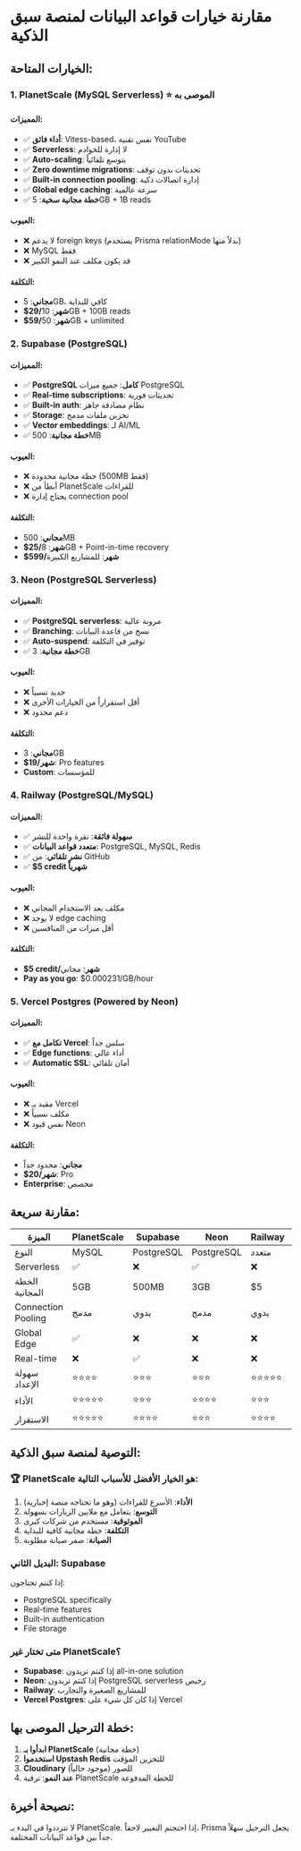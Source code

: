 # مقارنة خيارات قواعد البيانات لمنصة سبق الذكية

## الخيارات المتاحة:

### 1. PlanetScale (MySQL Serverless) ⭐ الموصى به

#### المميزات:
- ✅ **أداء فائق**: Vitess-based، نفس تقنية YouTube
- ✅ **Serverless**: لا إدارة للخوادم
- ✅ **Auto-scaling**: يتوسع تلقائياً
- ✅ **Zero downtime migrations**: تحديثات بدون توقف
- ✅ **Built-in connection pooling**: إدارة اتصالات ذكية
- ✅ **Global edge caching**: سرعة عالمية
- ✅ **خطة مجانية سخية**: 5GB + 1B reads

#### العيوب:
- ❌ لا يدعم foreign keys (يستخدم Prisma relationMode بدلاً منها)
- ❌ MySQL فقط
- ❌ قد يكون مكلف عند النمو الكبير

#### التكلفة:
- **مجاني**: 5GB، كافي للبداية
- **$29/شهر**: 10GB + 100B reads
- **$59/شهر**: 50GB + unlimited

### 2. Supabase (PostgreSQL)

#### المميزات:
- ✅ **PostgreSQL كامل**: جميع ميزات PostgreSQL
- ✅ **Real-time subscriptions**: تحديثات فورية
- ✅ **Built-in auth**: نظام مصادقة جاهز
- ✅ **Storage**: تخزين ملفات مدمج
- ✅ **Vector embeddings**: لـ AI/ML
- ✅ **خطة مجانية**: 500MB

#### العيوب:
- ❌ خطة مجانية محدودة (500MB فقط)
- ❌ أبطأ من PlanetScale للقراءات
- ❌ يحتاج إدارة connection pool

#### التكلفة:
- **مجاني**: 500MB
- **$25/شهر**: 8GB + Point-in-time recovery
- **$599/شهر**: للمشاريع الكبيرة

### 3. Neon (PostgreSQL Serverless)

#### المميزات:
- ✅ **PostgreSQL serverless**: مرونة عالية
- ✅ **Branching**: نسخ من قاعدة البيانات
- ✅ **Auto-suspend**: توفير في التكلفة
- ✅ **خطة مجانية**: 3GB

#### العيوب:
- ❌ جديد نسبياً
- ❌ أقل استقراراً من الخيارات الأخرى
- ❌ دعم محدود

#### التكلفة:
- **مجاني**: 3GB
- **$19/شهر**: Pro features
- **Custom**: للمؤسسات

### 4. Railway (PostgreSQL/MySQL)

#### المميزات:
- ✅ **سهولة فائقة**: نقرة واحدة للنشر
- ✅ **متعدد قواعد البيانات**: PostgreSQL, MySQL, Redis
- ✅ **نشر تلقائي**: من GitHub
- ✅ **$5 credit شهرياً**

#### العيوب:
- ❌ مكلف بعد الاستخدام المجاني
- ❌ لا يوجد edge caching
- ❌ أقل ميزات من المنافسين

#### التكلفة:
- **$5 credit/شهر**: مجاني
- **Pay as you go**: $0.000231/GB/hour

### 5. Vercel Postgres (Powered by Neon)

#### المميزات:
- ✅ **تكامل مع Vercel**: سلس جداً
- ✅ **Edge functions**: أداء عالي
- ✅ **Automatic SSL**: أمان تلقائي

#### العيوب:
- ❌ مقيد بـ Vercel
- ❌ مكلف نسبياً
- ❌ نفس قيود Neon

#### التكلفة:
- **مجاني**: محدود جداً
- **$20/شهر**: Pro
- **Enterprise**: مخصص

## مقارنة سريعة:

| الميزة | PlanetScale | Supabase | Neon | Railway | Vercel |
|--------|-------------|----------|------|---------|--------|
| النوع | MySQL | PostgreSQL | PostgreSQL | متعدد | PostgreSQL |
| Serverless | ✅ | ❌ | ✅ | ❌ | ✅ |
| الخطة المجانية | 5GB | 500MB | 3GB | $5 | محدود |
| Connection Pooling | مدمج | يدوي | مدمج | يدوي | مدمج |
| Global Edge | ✅ | ❌ | ❌ | ❌ | ✅ |
| Real-time | ❌ | ✅ | ❌ | ❌ | ❌ |
| سهولة الإعداد | ⭐⭐⭐⭐ | ⭐⭐⭐ | ⭐⭐⭐ | ⭐⭐⭐⭐⭐ | ⭐⭐⭐⭐ |
| الأداء | ⭐⭐⭐⭐⭐ | ⭐⭐⭐ | ⭐⭐⭐⭐ | ⭐⭐⭐ | ⭐⭐⭐⭐ |
| الاستقرار | ⭐⭐⭐⭐⭐ | ⭐⭐⭐⭐ | ⭐⭐⭐ | ⭐⭐⭐⭐ | ⭐⭐⭐ |

## التوصية لمنصة سبق الذكية:

### 🏆 **PlanetScale هو الخيار الأفضل** للأسباب التالية:

1. **الأداء**: الأسرع للقراءات (وهو ما تحتاجه منصة إخبارية)
2. **التوسع**: يتعامل مع ملايين الزيارات بسهولة
3. **الموثوقية**: مستخدم من شركات كبرى
4. **التكلفة**: خطة مجانية كافية للبداية
5. **الصيانة**: صفر صيانة مطلوبة

### البديل الثاني: Supabase
إذا كنتم تحتاجون:
- PostgreSQL specifically
- Real-time features
- Built-in authentication
- File storage

### متى تختار غير PlanetScale؟

- **Supabase**: إذا كنتم تريدون all-in-one solution
- **Neon**: إذا كنتم تريدون PostgreSQL serverless رخيص
- **Railway**: للمشاريع الصغيرة والتجارب
- **Vercel Postgres**: إذا كان كل شيء على Vercel

## خطة الترحيل الموصى بها:

1. **ابدأوا بـ PlanetScale** (خطة مجانية)
2. **استخدموا Upstash Redis** للتخزين المؤقت
3. **Cloudinary** للصور (موجود حالياً)
4. **عند النمو**: ترقية PlanetScale للخطة المدفوعة

## نصيحة أخيرة:
لا تترددوا في البدء بـ PlanetScale. إذا احتجتم التغيير لاحقاً، Prisma يجعل الترحيل سهلاً جداً بين قواعد البيانات المختلفة. 